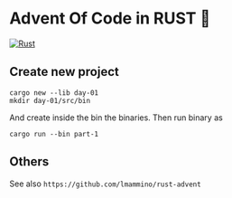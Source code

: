 # Advent Of Code in RUST 🦀

[![Rust](https://github.com/ismaelJimenez/advent-of-code/actions/workflows/rust.yml/badge.svg)](https://github.com/ismaelJimenez/advent-of-code/actions/workflows/rust.yml)

## Create new project
```shell
cargo new --lib day-01
mkdir day-01/src/bin
```

And create inside the bin the binaries. Then run binary as

```shell
cargo run --bin part-1 
```

## Others

See also `https://github.com/lmammino/rust-advent`